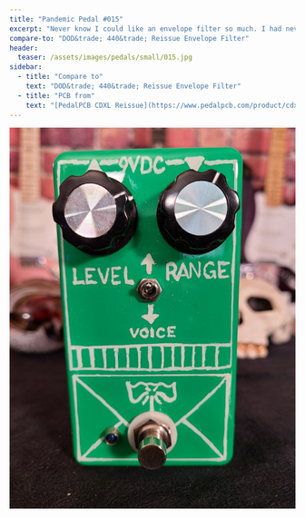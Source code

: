 ```yaml
---
title: "Pandemic Pedal #015"
excerpt: "Never know I could like an envelope filter so much. I had never really used one before this but it is such a joy. I wanted to pay homage to the original. The bottom is supposed to look like an envelope."
compare-to: "DOD&trade; 440&trade; Reissue Envelope Filter"
header:
  teaser: /assets/images/pedals/small/015.jpg
sidebar:
  - title: "Compare to"
    text: "DOD&trade; 440&trade; Reissue Envelope Filter"
  - title: "PCB from"
    text: "[PedalPCB CDXL Reissue](https://www.pedalpcb.com/product/cdxl-reissue/)"
---
```


![header](/assets/images/pedals/015.jpg)
